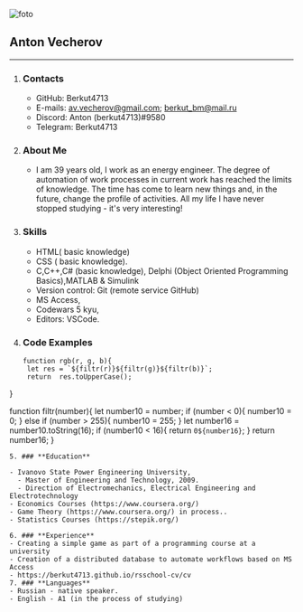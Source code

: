    ![foto](https://sun9-47.userapi.com/c4131/u9573088/a_eaed7b12.jpg)

## Anton Vecherov

---

1. ### **Contacts**
   - GitHub: Berkut4713
   - E-mails: av.vecherov@gmail.com; berkut_bm@mail.ru
   - Discord: Anton (berkut4713)#9580
   - Telegram: Berkut4713
2. ### **About Me**
   - I am 39 years old, I work as an energy engineer. The degree of automation of work processes in current work has reached the limits of knowledge. The time has come to learn new things and, in the future, change the profile of activities. All my life I have never stopped studying - it's very interesting!
3. ### **Skills**

   - HTML( basic knowledge)
   - CSS ( basic knowledge).
   - C,C++,C# (basic knowledge), Delphi (Object Oriented Programming Basics),MATLAB & Simulink
   - Version control: Git (remote service GitHub)
   - MS Access, 
   - Сodewars 5 kyu,
   - Editors: VSCode.

4. ### **Code Examples**
   ```
   function rgb(r, g, b){
    let res = `${filtr(r)}${filtr(g)}${filtr(b)}`;
    return  res.toUpperCase();
  }

   function filtr(number){
    let number10 = number;
    if (number < 0){
        number10 = 0;
    } else if (number > 255){
        number10 = 255;
    }
    let number16 = number10.toString(16);
    if (number10 < 16){
        return `0${number16}`;
    } 
        return number16;
    }
   ```
5. ### **Education**

   - Ivanovo State Power Engineering University,
     - Master of Engineering and Technology, 2009.
     - Direction of Electromechanics, Electrical Engineering and Electrotechnology
   - Economics Courses (https://www.coursera.org/)
   - Game Theory (https://www.coursera.org/) in process..
   - Statistics Courses (https://stepik.org/)

6. ### **Experience**
   - Creating a simple game as part of a programming course at a university
   - Creation of a distributed database to automate workflows based on MS Access
   - https://berkut4713.github.io/rsschool-cv/cv
7. ### **Languages**
   - Russian - native speaker.
   - English - A1 (in the process of studying)
